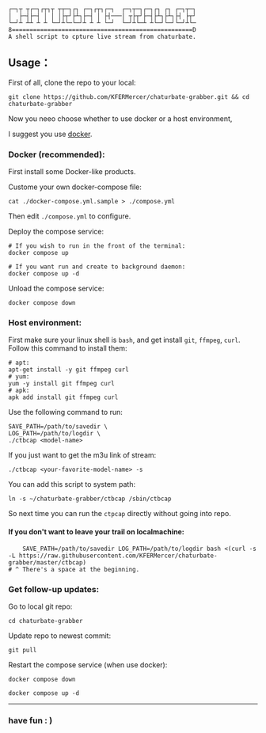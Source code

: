 ```
┌─┐┬ ┬┌─┐┌┬┐┬ ┬┬─┐┌┐ ┌─┐┌┬┐┌─┐  ┌─┐┬─┐┌─┐┌┐ ┌┐ ┌─┐┬─┐
│  ├─┤├─┤ │ │ │├┬┘├┴┐├─┤ │ ├┤───│ ┬├┬┘├─┤├┴┐├┴┐├┤ ├┬┘
└─┘┴ ┴┴ ┴ ┴ └─┘┴└─└─┘┴ ┴ ┴ └─┘  └─┘┴└─┴ ┴└─┘└─┘└─┘┴└─
8===================================================D
A shell script to cpture live stream from chaturbate.
```

## Usage：

First of all, clone the repo to your local:

```shell
git clone https://github.com/KFERMercer/chaturbate-grabber.git && cd chaturbate-grabber
```

Now you neeo choose whether to use docker or a host environment,

I suggest you use [docker](#docker-recommended).

### Docker (recommended):

First install some Docker-like products.

Custome your own docker-compose file:

```shell
cat ./docker-compose.yml.sample > ./compose.yml
```

Then edit `./compose.yml` to configure.

Deploy the compose service:

```shell
# If you wish to run in the front of the terminal:
docker compose up

# If you want run and create to background daemon:
docker compose up -d
```

Unload the compose service:

```shell
docker compose down
```

### Host environment:

First make sure your linux shell is `bash`, and get install `git`, `ffmpeg`, `curl`. Follow this command to install them:

```shell
# apt: 
apt-get install -y git ffmpeg curl
# yum:
yum -y install git ffmpeg curl
# apk:
apk add install git ffmpeg curl
```

Use the following command to run:

```shell
SAVE_PATH=/path/to/savedir \
LOG_PATH=/path/to/logdir \
./ctbcap <model-name>
```

If you just want to get the m3u link of stream:

```shell
./ctbcap <your-favorite-model-name> -s
```

You can add this script to system path:

```shell
ln -s ~/chaturbate-grabber/ctbcap /sbin/ctbcap
```

So next time you can run the `ctpcap` directly without going into repo.

#### If you don't want to leave your trail on localmachine:

```shell
    SAVE_PATH=/path/to/savedir LOG_PATH=/path/to/logdir bash <(curl -s -L https://raw.githubusercontent.com/KFERMercer/chaturbate-grabber/master/ctbcap)
# ^ There's a space at the beginning.
```

### Get follow-up updates:

Go to local git repo:

```shell
cd chaturbate-grabber
```

Update repo to newest commit:

```shell
git pull
```

Restart the compose service (when use docker):

```shell
docker compose down

docker compose up -d
```

---

### have fun : )
